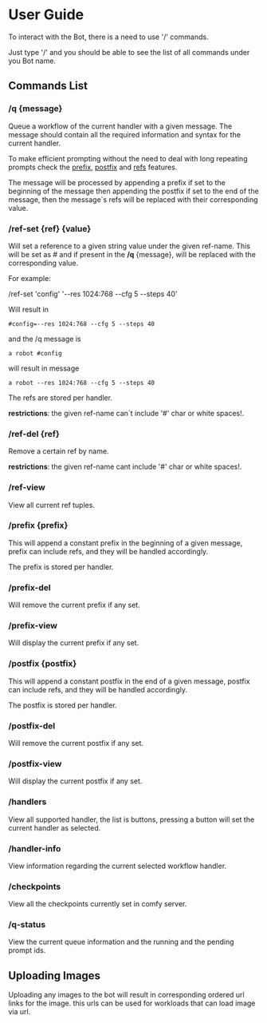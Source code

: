 # User Guide

To interact with the Bot, there is a need to use '/' commands.

Just type '/' and you should be able to see the list of all commands under you Bot name.

## Commands List

### /q {message}

Queue a workflow of the current handler with a given message. The message should contain all the required information and syntax for the current handler. 

To make efficient prompting without the need to deal with long repeating prompts check the [prefix](#prefix-prefix), [postfix](#postfix-postfix) and [refs](#ref-set-ref-value) features.

The message will be processed by appending a prefix if set to the beginning of the message then appending the postfix if set to the end of the message, then the message`s refs will be replaced with their corresponding value.

### /ref-set {ref} {value}

Will set a reference to a given string value under the given ref-name. This will be set as #<ref-name> and if present in the **/q** {message}, will be replaced with the corresponding value.

For example:

/ref-set 'config' '--res 1024:768 --cfg 5 --steps 40'

Will result in

```shell
#config=--res 1024:768 --cfg 5 --steps 40
```

and the /q message is

```shell
a robot #config
```

will result in message

```shell
a robot --res 1024:768 --cfg 5 --steps 40
```

The refs are stored per handler.

**restrictions**: the given ref-name can`t include '#' char or white spaces!.

### /ref-del {ref}

Remove a certain ref by name. 

**restrictions**: the given ref-name cant include '#' char or white spaces!.

### /ref-view 

View all current ref tuples.

### /prefix {prefix}

This will append a constant prefix in the beginning of a given message, prefix can include refs, and they will be handled accordingly. 

The prefix is stored per handler.

### /prefix-del

Will remove the current prefix if any set.

### /prefix-view 

Will display the current prefix if any set.

### /postfix {postfix}

This will append a constant postfix in the end of a given message, postfix can include refs, and they will be handled accordingly. 

The postfix is stored per handler.

### /postfix-del

Will remove the current postfix if any set.

### /postfix-view 

Will display the current postfix if any set.

### /handlers

View all supported handler, the list is buttons, pressing a button will set the current handler as selected.

### /handler-info

View information regarding the current selected workflow handler.

### /checkpoints

View all the checkpoints currently set in comfy server.

### /q-status

View the current queue information and the running and the pending prompt ids.

## Uploading Images

Uploading any images to the bot will result in corresponding ordered url links for the image. this urls can be used for workloads that can load image via url.